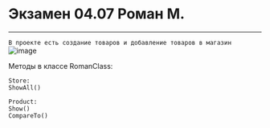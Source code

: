 # Экзамен 04.07 Роман М.
---
```В проекте есть создание товаров и добавление товаров в магазин```
![image](https://github.com/GetCreatedJavaVMs/exam/assets/130655015/7c320530-75f8-4257-84e0-d6c8b2d95701)

Методы в классе RomanClass:
```
Store:
ShowAll()

Product:
Show()
CompareTo()

```

